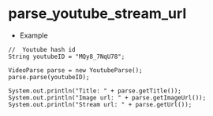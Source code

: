 parse_youtube_stream_url
========================

* Example

```
//  Youtube hash id
String youtubeID = "MQy8_7NqU78";
    
VideoParse parse = new YoutubeParse();
parse.parse(youtubeID);
    
System.out.println("Title: " + parse.getTitle());
System.out.println("Image url: " + parse.getImageUrl());
System.out.println("Stream url: " + parse.getUrl());
```
